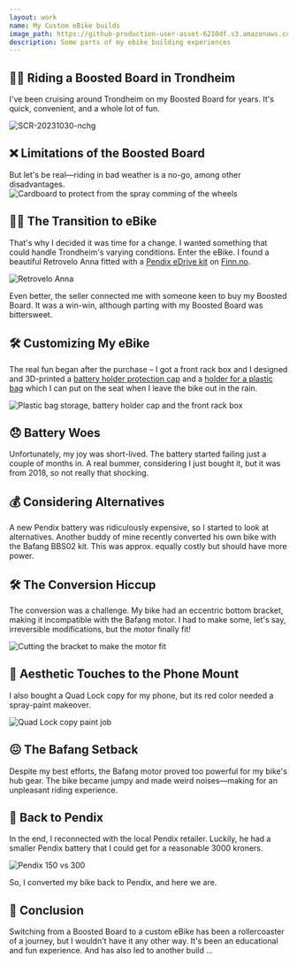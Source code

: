 ```yaml
---
layout: work
name: My Custom eBike builds
image_path: https://github-production-user-asset-6210df.s3.amazonaws.com/30476405/279075871-967aeb4c-85ff-4316-9950-f77b306fd059.jpg
description: Some parts of my ebike building experiences
---
```


## 🏄‍♂️ Riding a Boosted Board in Trondheim

I've been cruising around Trondheim on my Boosted Board for years. It's quick, convenient, and a whole lot of fun.

![SCR-20231030-nchg](https://github.com/petrepa/petrepa.github.io/assets/30476405/b3938b27-6947-49f4-98eb-18a34eb1ebf5)


## ❌ Limitations of the Boosted Board

But let's be real—riding in bad weather is a no-go, among other disadvantages.
![Cardboard to protect from the spray comming of the wheels](https://github.com/petrepa/petrepa.github.io/assets/30476405/7becfcbc-bf82-4e30-a9f6-502d90099241)


## 🚴‍♀️ The Transition to eBike

That's why I decided it was time for a change. I wanted something that could handle Trondheim's varying conditions. Enter the eBike.
I found a beautiful Retrovelo Anna fitted with a [Pendix eDrive kit](https://pendix.com/) on [Finn.no](https://finn.no).

![Retrovelo Anna](https://github.com/petrepa/petrepa.github.io/assets/30476405/967aeb4c-85ff-4316-9950-f77b306fd059)

Even better, the seller connected me with someone keen to buy my Boosted Board. It was a win-win, although parting with my Boosted Board was bittersweet.

## 🛠 Customizing My eBike

The real fun began after the purchase – I got a front rack box and I designed and 3D-printed a [battery holder protection cap](https://www.printables.com/model/51439-pendix-edrive-dustcover) and a [holder for a plastic bag](https://www.printables.com/model/226822-bike-seat-plastic-bag-holder) which I can put on the seat when I leave the bike out in the rain.

![Plastic bag storage, battery holder cap and the front rack box](https://github.com/petrepa/petrepa.github.io/assets/30476405/1a459d47-3632-46f1-ba88-5c4b6d08a7cc)

## 😞 Battery Woes

Unfortunately, my joy was short-lived. The battery started failing just a couple of months in. A real bummer, considering I just bought it, but it was from 2018, so not really that shocking.

## 💰 Considering Alternatives

A new Pendix battery was ridiculously expensive, so I started to look at alternatives. Another buddy of mine recently converted his own bike with the Bafang BBS02 kit. This was approx. equally costly but should have more power.

## 🛠️ The Conversion Hiccup

The conversion was a challenge. My bike had an eccentric bottom bracket, making it incompatible with the Bafang motor. I had to make some, let's say, irreversible modifications, but the motor finally fit!

![Cutting the bracket to make the motor fit](https://github.com/petrepa/petrepa.github.io/assets/30476405/1f902e28-0716-4697-bb04-85c5788d81b7)

## 🎨 Aesthetic Touches to the Phone Mount

I also bought a Quad Lock copy for my phone, but its red color needed a spray-paint makeover.

![Quad Lock copy paint job](https://github.com/petrepa/petrepa.github.io/assets/30476405/77fc221f-680a-4edc-9d62-5e1562d3c8ff)

## 😖 The Bafang Setback

Despite my best efforts, the Bafang motor proved too powerful for my bike's hub gear. The bike became jumpy and made weird noises—making for an unpleasant riding experience.

## 🔄 Back to Pendix

In the end, I reconnected with the local Pendix retailer. Luckily, he had a smaller Pendix battery that I could get for a reasonable 3000 kroners. 

![Pendix 150 vs 300](https://github.com/petrepa/petrepa.github.io/assets/30476405/3c93f464-a57a-40d4-bdf8-ecd5df41f57c)

So, I converted my bike back to Pendix, and here we are.




## 📝 Conclusion

Switching from a Boosted Board to a custom eBike has been a rollercoaster of a journey, but I wouldn't have it any other way. It's been an educational and fun experience. And has also led to another build ...





